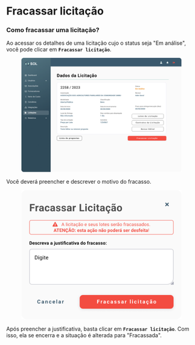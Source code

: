 # Fracassar licitação

### Como fracassar uma licitação?

Ao acessar os detalhes de uma licitação cujo o status seja "Em análise", você pode clicar em **`Fracassar licitação`**.

<figure><img src="../../../.gitbook/assets/Dados da Licitação (Em analise).png" alt=""><figcaption></figcaption></figure>

Você deverá preencher e descrever o motivo do fracasso.

<figure><img src="../../../.gitbook/assets/Fracassar licitação.png" alt=""><figcaption></figcaption></figure>

Após preencher a justificativa, basta clicar em **`Fracassar licitação`**. Com isso, ela se encerra e a situação é alterada para "Fracassada".
